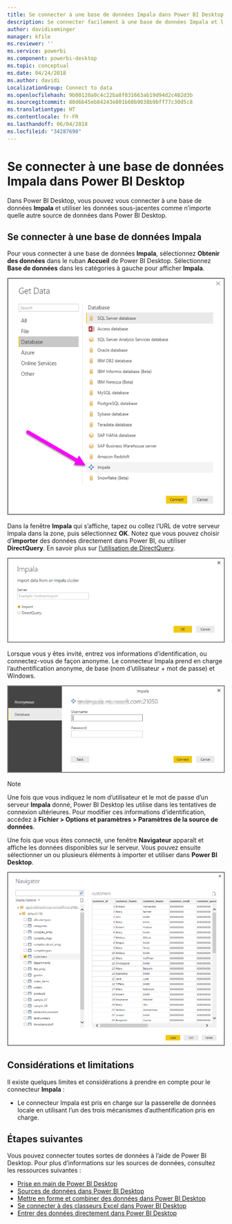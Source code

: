 ```yaml
---
title: Se connecter à une base de données Impala dans Power BI Desktop
description: Se connecter facilement à une base de données Impala et l’utiliser dans Power BI Desktop
author: davidiseminger
manager: kfile
ms.reviewer: ''
ms.service: powerbi
ms.component: powerbi-desktop
ms.topic: conceptual
ms.date: 04/24/2018
ms.author: davidi
LocalizationGroup: Connect to data
ms.openlocfilehash: 9b00120a0c4c22ba8f031663ab19d94d2c482d3b
ms.sourcegitcommit: 80d6b45eb84243e801b60b9038b9bff77c30d5c8
ms.translationtype: HT
ms.contentlocale: fr-FR
ms.lasthandoff: 06/04/2018
ms.locfileid: "34287690"
---
```

# <a name="connect-to-an-impala-database-in-power-bi-desktop"></a>Se connecter à une base de données Impala dans Power BI Desktop
Dans Power BI Desktop, vous pouvez vous connecter à une base de données **Impala** et utiliser les données sous-jacentes comme n’importe quelle autre source de données dans Power BI Desktop.

## <a name="connect-to-an-impala-database"></a>Se connecter à une base de données Impala
Pour vous connecter à une base de données **Impala**, sélectionnez **Obtenir des données** dans le ruban **Accueil** de Power BI Desktop. Sélectionnez **Base de données** dans les catégories à gauche pour afficher **Impala**.

![](media/desktop-connect-impala/connect_impala_2.png)

Dans la fenêtre **Impala** qui s’affiche, tapez ou collez l’URL de votre serveur Impala dans la zone, puis sélectionnez **OK**. Notez que vous pouvez choisir d’**importer** des données directement dans Power BI, ou utiliser **DirectQuery**. En savoir plus sur [l’utilisation de DirectQuery](desktop-use-directquery.md).

![](media/desktop-connect-impala/connect_impala_3a.png)

Lorsque vous y êtes invité, entrez vos informations d’identification, ou connectez-vous de façon anonyme. Le connecteur Impala prend en charge l’authentification anonyme, de base (nom d’utilisateur + mot de passe) et Windows.

![](media/desktop-connect-impala/connect_impala_4.png)

> [!NOTE]
> Une fois que vous indiquez le nom d’utilisateur et le mot de passe d’un serveur **Impala** donné, Power BI Desktop les utilise dans les tentatives de connexion ultérieures. Pour modifier ces informations d’identification, accédez à **Fichier > Options et paramètres > Paramètres de la source de données**.
> 
> 

Une fois que vous êtes connecté, une fenêtre **Navigateur** apparaît et affiche les données disponibles sur le serveur. Vous pouvez ensuite sélectionner un ou plusieurs éléments à importer et utiliser dans **Power BI Desktop**.

![](media/desktop-connect-impala/connect_impala_5.png)

## <a name="considerations-and-limitations"></a>Considérations et limitations
Il existe quelques limites et considérations à prendre en compte pour le connecteur **Impala** :

* Le connecteur Impala est pris en charge sur la passerelle de données locale en utilisant l’un des trois mécanismes d’authentification pris en charge.

## <a name="next-steps"></a>Étapes suivantes
Vous pouvez connecter toutes sortes de données à l’aide de Power BI Desktop. Pour plus d’informations sur les sources de données, consultez les ressources suivantes :

* [Prise en main de Power BI Desktop](desktop-getting-started.md)
* [Sources de données dans Power BI Desktop](desktop-data-sources.md)
* [Mettre en forme et combiner des données dans Power BI Desktop](desktop-shape-and-combine-data.md)
* [Se connecter à des classeurs Excel dans Power BI Desktop](desktop-connect-excel.md)   
* [Entrer des données directement dans Power BI Desktop](desktop-enter-data-directly-into-desktop.md)   

